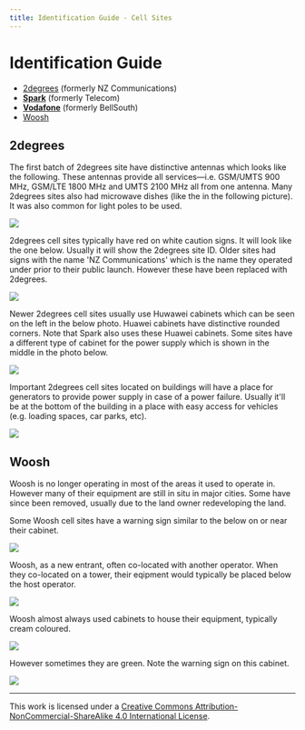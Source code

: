 ```yaml
---
title: Identification Guide - Cell Sites
---
```


# Identification Guide

* [2degrees](#2degrees) (formerly NZ Communications)
* **[Spark](nz-spark)** (formerly Telecom)
* **[Vodafone](nz-vodafone)** (formerly BellSouth)
* [Woosh](#woosh)

## 2degrees

The first batch of 2degrees site have distinctive antennas which looks like the following. These antennas provide all
services—i.e. GSM/UMTS 900 MHz, GSM/LTE 1800 MHz and UMTS 2100 MHz all from one antenna. Many 2degrees sites also had
microwave dishes (like the in the following picture). It was also common for light poles to be used.

![](https://f001.backblazeb2.com/file/CellSites/NZ/AUK/Albert-Eden/20110226-142509.jpg)

2degrees cell sites typically have red on white caution signs. It will look like the one below. Usually it will show
the 2degrees site ID. Older sites had signs with the name 'NZ Communications' which is the name they operated under
prior to their public launch. However these have been replaced with 2degrees.

![](https://f001.backblazeb2.com/file/CellSites/NZ/AUK/Rodney/20170318-143739.jpg)

Newer 2degrees cell sites usually use Huwawei cabinets which can be seen on the left in the below photo. Huawei
cabinets have distinctive rounded corners.  Note that Spark also uses these Huawei cabinets. Some sites have a
different type of cabinet for the power supply which is shown in the middle in the photo below.

![](https://f001.backblazeb2.com/file/CellSites/NZ/AUK/Rodney/20170318-143642.jpg)

Important 2degrees cell sites located on buildings will have a place for generators to provide power supply in case of
a power failure. Usually it'll be at the bottom of the building in a place with easy access for vehicles (e.g. loading
spaces, car parks, etc).

![](https://f001.backblazeb2.com/file/CellSites/NZ/AUK/%C5%8Ctara-Papatoetoe/20161227-111901.jpg)

## Woosh

Woosh is no longer operating in most of the areas it used to operate in. However many of their equipment are still in
situ in major cities. Some have since been removed, usually due to the land owner redeveloping the land.

Some Woosh cell sites have a warning sign similar to the below on or near their cabinet.

![](https://f001.backblazeb2.com/file/CellSites/NZ/AUK/M%C4%81ngere-%C5%8Ct%C4%81huhu/20100515-145713.jpg)

Woosh, as a new entrant, often co-located with another operator. When they co-located on a tower, their eqipment would
typically be placed below the host operator.

![](https://f001.backblazeb2.com/file/CellSites/NZ/AUK/Devonport-Takapuna/20160116-150113.jpg)

Woosh almost always used cabinets to house their equipment, typically cream coloured.

![](https://f001.backblazeb2.com/file/CellSites/NZ/AUK/Devonport-Takapuna/20160116-150346.jpg)

However sometimes they are green. Note the warning sign on this cabinet.

![](https://f001.backblazeb2.com/file/CellSites/NZ/AUK/Kaip%C4%81tiki/20160116-164831.jpg)

---

This work is licensed under a [Creative Commons Attribution-NonCommercial-ShareAlike 4.0 International License](http://creativecommons.org/licenses/by-nc-sa/4.0/).
